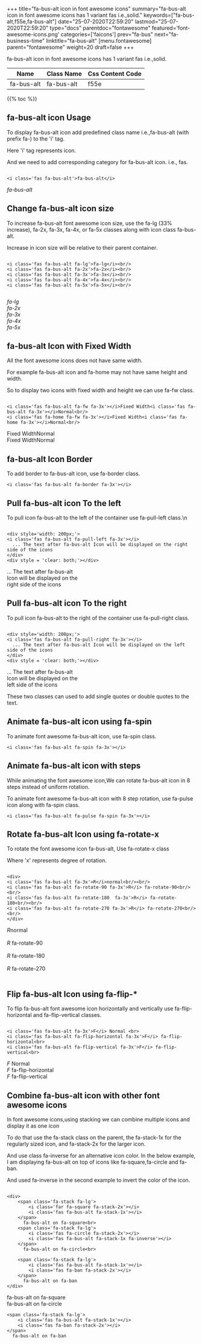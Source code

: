 +++
title="fa-bus-alt icon in font awesome icons"
summary="fa-bus-alt icon in font awesome icons has 1 variant fas i.e.,solid."
keywords=["fa-bus-alt,f55e,fa-bus-alt"]
date="25-07-2020T22:59:20"
lastmod="25-07-2020T22:59:20"
type="docs"
parentdoc="fontawesome"
featured='font-awesome-icons.png'
categories=['faicons']
prev="fa-bus"
next="fa-business-time"
linktitle="fa-bus-alt"
[menu.fontawesome]
parent="fontawesome"
weight=20
draft=false
+++


fa-bus-alt icon in font awesome icons has 1 variant fas i.e.,solid.

<div class='table-responsive'><table class='table'><thead><tr><th>Name</th><th>Class Name</th><th>Css Content Code</th></tr></thead><tbody><tr><td>fa-bus-alt</td><td>fa-bus-alt</td><td>f55e</td></tr></tbody></table></div>


{{% toc %}}


## fa-bus-alt icon Usage

To display fa-bus-alt icon add predefined class name i.e.,fa-bus-alt (with prefix fa-) to the 'i' tag.

Here 'i' tag represents icon.

And we need to add corresponding category for fa-bus-alt icon. i.e., fas.


```

<i class='fas fa-bus-alt'>fa-bus-alt</i>
```

<i class='fas fa-bus-alt'>fa-bus-alt</i>




## Change fa-bus-alt icon size
To increase fa-bus-alt font awesome icon size, use the fa-lg (33% increase), fa-2x, fa-3x, fa-4x, or fa-5x classes along with icon class fa-bus-alt.

Increase in icon size will be relative to their parent container. 

```

<i class='fas fa-bus-alt fa-lg'>fa-lg</i><br/>
<i class='fas fa-bus-alt fa-2x'>fa-2x</i><br/>
<i class='fas fa-bus-alt fa-3x'>fa-3x</i><br/>
<i class='fas fa-bus-alt fa-4x'>fa-4x</i><br/>
<i class='fas fa-bus-alt fa-5x'>fa-5x</i><br/>
            
```

<i class='fas fa-bus-alt fa-lg'>fa-lg</i><br/>
<i class='fas fa-bus-alt fa-2x'>fa-2x</i><br/>
<i class='fas fa-bus-alt fa-3x'>fa-3x</i><br/>
<i class='fas fa-bus-alt fa-4x'>fa-4x</i><br/>
<i class='fas fa-bus-alt fa-5x'>fa-5x</i><br/>
            



## fa-bus-alt Icon with Fixed Width 

All the font awesome icons does not have same width.

For example fa-bus-alt icon and fa-home may not have same height and width.

So to display two icons with fixed width and height we can use fa-fw class.


```

<i class='fas fa-bus-alt fa-fw fa-3x'></i>Fixed Width<i class='fas fa-bus-alt fa-3x'></i>Normal<br/>
<i class='fas fa-home fa-fw fa-3x'></i>Fixed Width<i class='fas fa-home fa-3x'></i>Normal<br/>
```

<i class='fas fa-bus-alt fa-fw fa-3x'></i>Fixed Width<i class='fas fa-bus-alt fa-3x'></i>Normal<br/>
<i class='fas fa-home fa-fw fa-3x'></i>Fixed Width<i class='fas fa-home fa-3x'></i>Normal<br/>



## fa-bus-alt Icon Border 

To add border to fa-bus-alt icon, use fa-border class.


```
<i class='fas fa-bus-alt fa-border fa-3x'></i>

```
<i class='fas fa-bus-alt fa-border fa-3x'></i>





## Pull fa-bus-alt icon To the left

To pull icon fa-bus-alt to the left of the container use fa-pull-left class.\n

```

<div style='width: 200px;'>
<i class='fas fa-bus-alt fa-pull-left fa-3x'></i>
  ... The text after fa-bus-alt Icon will be displayed on the right side of the icons
</div>
<div style = 'clear: both;'></div>
```

<div style='width: 200px;'>
<i class='fas fa-bus-alt fa-pull-left fa-3x'></i>
  ... The text after fa-bus-alt Icon will be displayed on the right side of the icons
</div>
<div style = 'clear: both;'></div>




## Pull fa-bus-alt icon To the right
To pull icon fa-bus-alt to the right of the container use fa-pull-right class.

```

<div style='width: 200px;'>
<i class='fas fa-bus-alt fa-pull-right fa-3x'></i>
  ... The text after fa-bus-alt Icon will be displayed on the left side of the icons
</div>
<div style = 'clear: both;'></div>
```

<div style='width: 200px;'>
<i class='fas fa-bus-alt fa-pull-right fa-3x'></i>
  ... The text after fa-bus-alt Icon will be displayed on the left side of the icons
</div>
<div style = 'clear: both;'></div>

These two classes can used to add single quotes or double quotes to the text.


## Animate fa-bus-alt icon using fa-spin
To animate font awesome fa-bus-alt icon, use fa-spin class.

```
<i class='fas fa-bus-alt fa-spin fa-3x'></i>
```
<i class='fas fa-bus-alt fa-spin fa-3x'></i>




## Animate fa-bus-alt icon with steps
While animating the font awesome icon,We can rotate fa-bus-alt icon in 8 steps instead of uniform rotation.

To animate font awesome fa-bus-alt icon with 8 step rotation, use fa-pulse icon along with fa-spin class.


```
<i class='fas fa-bus-alt fa-pulse fa-spin fa-3x'></i>

```
<i class='fas fa-bus-alt fa-pulse fa-spin fa-3x'></i>





## Rotate fa-bus-alt Icon using fa-rotate-x
To rotate the font awesome icon fa-bus-alt, Use fa-rotate-x class

Where 'x' represents degree of rotation.


```

<div>
<i class='fas fa-bus-alt fa-3x'>R</i>normal<br/><br/>
<i class='fas fa-bus-alt fa-rotate-90 fa-3x'>R</i> fa-rotate-90<br/><br/> 
<i class='fas fa-bus-alt fa-rotate-180  fa-3x'>R</i> fa-rotate-180<br/><br/> 
<i class='fas fa-bus-alt fa-rotate-270 fa-3x'>R</i> fa-rotate-270<br/><br/>
</div>
```

<div>
<i class='fas fa-bus-alt fa-3x'>R</i>normal<br/><br/>
<i class='fas fa-bus-alt fa-rotate-90 fa-3x'>R</i> fa-rotate-90<br/><br/> 
<i class='fas fa-bus-alt fa-rotate-180  fa-3x'>R</i> fa-rotate-180<br/><br/> 
<i class='fas fa-bus-alt fa-rotate-270 fa-3x'>R</i> fa-rotate-270<br/><br/>
</div>




## Flip fa-bus-alt Icon using fa-flip-*
To flip fa-bus-alt font awesome icon horizontally and vertically use fa-flip-horizontal and fa-flip-vertical classes. 

```

<i class='fas fa-bus-alt fa-3x'>F</i> Normal <br>
<i class='fas fa-bus-alt fa-flip-horizontal fa-3x'>F</i> fa-flip-horizontal<br>
<i class='fas fa-bus-alt fa-flip-vertical fa-3x'>F</i> fa-flip-vertical<br>
```

<i class='fas fa-bus-alt fa-3x'>F</i> Normal <br>
<i class='fas fa-bus-alt fa-flip-horizontal fa-3x'>F</i> fa-flip-horizontal<br>
<i class='fas fa-bus-alt fa-flip-vertical fa-3x'>F</i> fa-flip-vertical<br>




## Combine fa-bus-alt icon with other font awesome icons
In font awesome icons,using stacking we can combine multiple icons and display it as one icon 

To do that use the fa-stack class on the parent, the fa-stack-1x for the regularly sized icon, and fa-stack-2x for the larger icon.

And use class fa-inverse for an alternative icon color. 
In the below example, I am displaying fa-bus-alt on top of icons like fa-square,fa-circle and fa-ban.

And used fa-inverse in the second example to invert the color of the icon.

```

<div>
    <span class='fa-stack fa-lg'>
        <i class='far fa-square fa-stack-2x'></i>
        <i class='fas fa-bus-alt fa-stack-1x'></i>
    </span>
      fa-bus-alt on fa-square<br>
    <span class='fa-stack fa-lg'>
        <i class='fas fa-circle fa-stack-2x'></i>
        <i class='fas fa-bus-alt fa-stack-1x fa-inverse'></i>
    </span>
      fa-bus-alt on fa-circle<br>

    <span class='fa-stack fa-lg'>
        <i class='fas fa-bus-alt fa-stack-1x'></i>
        <i class='fas fa-ban fa-stack-2x'></i>
    </span>
      fa-bus-alt on fa-ban
</div>
```

<div>
    <span class='fa-stack fa-lg'>
        <i class='far fa-square fa-stack-2x'></i>
        <i class='fas fa-bus-alt fa-stack-1x'></i>
    </span>
      fa-bus-alt on fa-square<br>
    <span class='fa-stack fa-lg'>
        <i class='fas fa-circle fa-stack-2x'></i>
        <i class='fas fa-bus-alt fa-stack-1x fa-inverse'></i>
    </span>
      fa-bus-alt on fa-circle<br>

    <span class='fa-stack fa-lg'>
        <i class='fas fa-bus-alt fa-stack-1x'></i>
        <i class='fas fa-ban fa-stack-2x'></i>
    </span>
      fa-bus-alt on fa-ban
</div>






